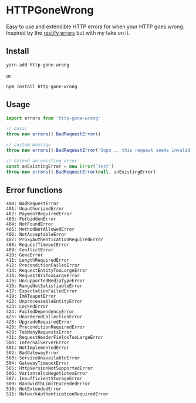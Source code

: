 # HTTPGoneWrong

Easy to use and extendible HTTP errors for when your HTTP goes wrong. Inspired by the [restify errors](http://restify.com) but with my take on it.

## Install

```yarn add http-gone-wrong```

or

```npm install http-gone-wrong```

## Usage

```javascript
import errors from 'http-gone-wrong'

// basic
throw new errors().BadRequestError()

// custom message
throw new errors().BadRequestError('Oops .. this request seems invalid')

// Extend an existing error
const anExistingError = new Error(`test`)
throw new errors().BadRequestError(null, anExistingError)
```

## Error functions

```
400: BadRequestError
401: UnauthorizedError
402: PaymentRequiredError
403: ForbiddenError
404: NotFoundError
405: MethodNotAllowedError
406: NotAcceptableError
407: ProxyAuthenticationRequiredError
408: RequestTimeoutError
409: ConflictError
410: GoneError
411: LengthRequiredError
412: PreconditionFailedError
413: RequestEntityTooLargeError
414: RequestUriTooLargeError
415: UnsupportedMediaTypeError
416: RangeNotSatisfiableError
417: ExpectationFailedError
418: ImATeapotError
422: UnprocessableEntityError
423: LockedError
424: FailedDependencyError
425: UnorderedCollectionError
426: UpgradeRequiredError
428: PreconditionRequiredError
429: TooManyRequestsError
431: RequestHeaderFieldsTooLargeError
500: InternalServerError
501: NotImplementedError
502: BadGatewayError
503: ServiceUnavailableError
504: GatewayTimeoutError
505: HttpVersionNotSupportedError
506: VariantAlsoNegotiatesError
507: InsufficientStorageError
509: BandwidthLimitExceededError
510: NotExtendedError
511: NetworkAuthenticationRequiredError
```